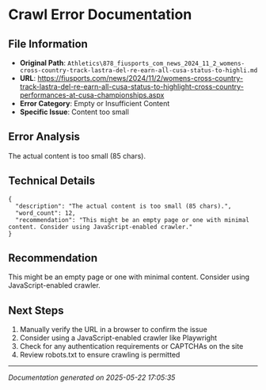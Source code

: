 # Crawl Error Documentation

## File Information
- **Original Path**: `Athletics\878_fiusports_com_news_2024_11_2_womens-cross-country-track-lastra-del-re-earn-all-cusa-status-to-highli.md`
- **URL**: https://fiusports.com/news/2024/11/2/womens-cross-country-track-lastra-del-re-earn-all-cusa-status-to-highlight-cross-country-performances-at-cusa-championships.aspx
- **Error Category**: Empty or Insufficient Content
- **Specific Issue**: Content too small

## Error Analysis
The actual content is too small (85 chars).

## Technical Details
```
{
  "description": "The actual content is too small (85 chars).",
  "word_count": 12,
  "recommendation": "This might be an empty page or one with minimal content. Consider using JavaScript-enabled crawler."
}
```

## Recommendation
This might be an empty page or one with minimal content. Consider using JavaScript-enabled crawler.

## Next Steps
1. Manually verify the URL in a browser to confirm the issue
2. Consider using a JavaScript-enabled crawler like Playwright
3. Check for any authentication requirements or CAPTCHAs on the site
4. Review robots.txt to ensure crawling is permitted

---
*Documentation generated on 2025-05-22 17:05:35*
